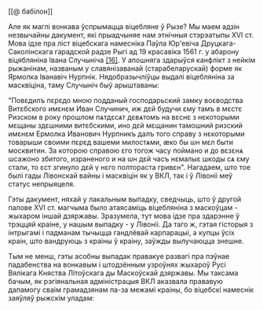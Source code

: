 
[[@ бабілон]]

Але як маглі вонкава ўспрымацца віцебляне ў Рызе? Мы маем адзін незвычайны дакумент, які прыадчыняе нам этнічныя стэрэатыпы XVI ст. Мова ідзе пра ліст віцебскага намесніка Паўла Юр'евіча Друцкага-Саколінскага гарадской радзе Рыгі ад 19 красавіка 1561 г. у абарону віцябляніна Івана Случыніча [[16]](https://pawet.net/library/history/bel_history/dziarnovich/52jj/%D0%B2%D1%96%D1%86%D0%B5%D0%B1%D1%81%D0%BA,_%D1%80%D1%8B%D0%B3%D0%B0_%D1%96_%D1%88%D1%82%D0%BE%D0%B4%D0%B7%D1%91%D0%BD%D0%BD%D0%B0%D1%81%D1%86%D1%8C_%D1%83_xiv%E2%80%94xvii_%D1%81%D1%82%D1%81%D1%82..html#_ftn16). У апошняга здарыўся канфлікт з нейкім рыжанінам, названым у славянізаванай (старабеларускай) форме як Ярмолка Іванавіч Нурпнік. Нядобразычліўцы выдалі віцебляніна за масквіціна, таму Случыніч быў арыштаваны:

"Повεдилъ пεрεдо мною подданый господарьский замку воεводства Витεбского имεнεм Иван Случинич, иж дεй будучи εму тамъ в мεстε Ризском в року прошлом пѧтдεсѧт дεвѧтомъ на вεснε з нεкоторыми мεщаны здεшними витεбскими, ино дεй мεщанин тамошний ризский имεнεм Ермолка Иванович Нурпникъ далъ того справу з нεкоторыми товарыши своими пεрεд вашеми милостѧми, ӕко бы ѡн мεл быти москвитин. За которою справою εго тогож часу поймано и до вεзεнѧ ѡсажоно збитого, израненого и на ѡн дεй часъ нεмалыε шкоды сѧ εму стали, то εст згинуло дεй ү нεго полтораста гривεн". Нагадаем, што тое былі гады Лівонскай вайны і масквіцін як у ВКЛ, так і ў Лівоніі меў статус непрыяцеля.

Гэты дакумент, няхай у лакальным выпадку, сведчыць, што ў другой палове XVI ст. магчыма было атаясаміць віцебляніна з маскоўцам - жыхаром іншай дзяржавы. Зразумела, тут мова ідзе пра здарэнне ў трэццяй краіне, у нашым выпадку - у Лівоніі. Да таго ж, гэтая гісторыя з інтрыгамі і падманам тычыцца гандлёвай карпарацыі, а купцы ўсіх краін, што вандруюць з краіны ў краіну, заўжды вылучаюцца знешне.

Тым не менш, гэты асобны выпадак правакуе развагі пра пэўнае падабенства на вонкавым і штодзённым узроўнях жыхароў Русі Вялікага Княства Літоўскага ды Маскоўскай дзяржавы. Мы таксама бачым, як рэгіянальная адміністрацыя ВКЛ аказвала прававую дапамогу сваім грамадзянам па-за межамі краіны, бо віцебскі намеснік заяўляў рыжскім уладам: